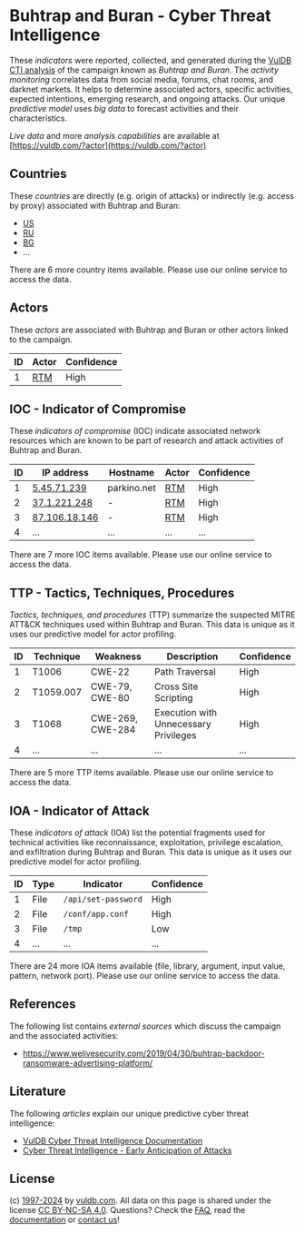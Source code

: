 # Buhtrap and Buran - Cyber Threat Intelligence

These _indicators_ were reported, collected, and generated during the [VulDB CTI analysis](https://vuldb.com/?kb.cti) of the campaign known as _Buhtrap and Buran_. The _activity monitoring_ correlates data from social media, forums, chat rooms, and darknet markets. It helps to determine associated actors, specific activities, expected intentions, emerging research, and ongoing attacks. Our unique _predictive model_ uses _big data_ to forecast activities and their characteristics.

_Live data_ and more _analysis capabilities_ are available at [https://vuldb.com/?actor](https://vuldb.com/?actor)

## Countries

These _countries_ are directly (e.g. origin of attacks) or indirectly (e.g. access by proxy) associated with Buhtrap and Buran:

* [US](https://vuldb.com/?country.us)
* [RU](https://vuldb.com/?country.ru)
* [BG](https://vuldb.com/?country.bg)
* ...

There are 6 more country items available. Please use our online service to access the data.

## Actors

These _actors_ are associated with Buhtrap and Buran or other actors linked to the campaign.

ID | Actor | Confidence
-- | ----- | ----------
1 | [RTM](https://vuldb.com/?actor.rtm) | High

## IOC - Indicator of Compromise

These _indicators of compromise_ (IOC) indicate associated network resources which are known to be part of research and attack activities of Buhtrap and Buran.

ID | IP address | Hostname | Actor | Confidence
-- | ---------- | -------- | ----- | ----------
1 | [5.45.71.239](https://vuldb.com/?ip.5.45.71.239) | parkino.net | [RTM](https://vuldb.com/?actor.rtm) | High
2 | [37.1.221.248](https://vuldb.com/?ip.37.1.221.248) | - | [RTM](https://vuldb.com/?actor.rtm) | High
3 | [87.106.18.146](https://vuldb.com/?ip.87.106.18.146) | - | [RTM](https://vuldb.com/?actor.rtm) | High
4 | ... | ... | ... | ...

There are 7 more IOC items available. Please use our online service to access the data.

## TTP - Tactics, Techniques, Procedures

_Tactics, techniques, and procedures_ (TTP) summarize the suspected MITRE ATT&CK techniques used within Buhtrap and Buran. This data is unique as it uses our predictive model for actor profiling.

ID | Technique | Weakness | Description | Confidence
-- | --------- | -------- | ----------- | ----------
1 | T1006 | CWE-22 | Path Traversal | High
2 | T1059.007 | CWE-79, CWE-80 | Cross Site Scripting | High
3 | T1068 | CWE-269, CWE-284 | Execution with Unnecessary Privileges | High
4 | ... | ... | ... | ...

There are 5 more TTP items available. Please use our online service to access the data.

## IOA - Indicator of Attack

These _indicators of attack_ (IOA) list the potential fragments used for technical activities like reconnaissance, exploitation, privilege escalation, and exfiltration during Buhtrap and Buran. This data is unique as it uses our predictive model for actor profiling.

ID | Type | Indicator | Confidence
-- | ---- | --------- | ----------
1 | File | `/api/set-password` | High
2 | File | `/conf/app.conf` | High
3 | File | `/tmp` | Low
4 | ... | ... | ...

There are 24 more IOA items available (file, library, argument, input value, pattern, network port). Please use our online service to access the data.

## References

The following list contains _external sources_ which discuss the campaign and the associated activities:

* https://www.welivesecurity.com/2019/04/30/buhtrap-backdoor-ransomware-advertising-platform/

## Literature

The following _articles_ explain our unique predictive cyber threat intelligence:

* [VulDB Cyber Threat Intelligence Documentation](https://vuldb.com/?kb.cti)
* [Cyber Threat Intelligence - Early Anticipation of Attacks](https://www.scip.ch/en/?labs.20201022)

## License

(c) [1997-2024](https://vuldb.com/?kb.changelog) by [vuldb.com](https://vuldb.com/?kb.about). All data on this page is shared under the license [CC BY-NC-SA 4.0](https://creativecommons.org/licenses/by-nc-sa/4.0/). Questions? Check the [FAQ](https://vuldb.com/?kb.faq), read the [documentation](https://vuldb.com/?kb) or [contact us](https://vuldb.com/?contact)!
